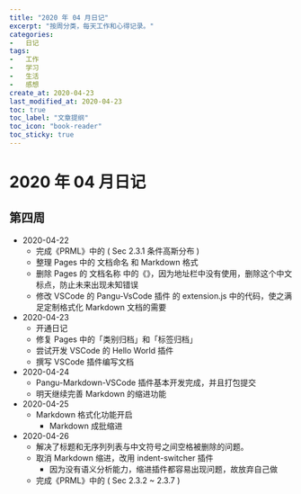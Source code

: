 ```yaml
---
title: "2020 年 04 月日记"
excerpt: "按周分类，每天工作和心得记录。"
categories:
-   日记
tags:
-   工作
-   学习
-   生活
-   感想
create_at: 2020-04-23
last_modified_at: 2020-04-23
toc: true
toc_label: "文章提纲"
toc_icon: "book-reader"
toc_sticky: true
---
```


# 2020 年 04 月日记

## 第四周

-   2020-04-22
    -   完成《PRML》中的 ( Sec 2.3.1 条件高斯分布 )
    -   整理 Pages 中的 文档命名 和 Markdown 格式
    -   删除 Pages 的 文档名称 中的《》，因为地址栏中没有使用，删除这个中文标点，防止未来出现未知错误
    -   修改 VSCode 的 Pangu-VsCode 插件 的 extension.js 中的代码，使之满足定制格式化 Markdown 文档的需要
-   2020-04-23
    -   开通日记
    -   修复 Pages 中的「类别归档」和「标签归档」
    -   尝试开发 VSCode 的 Hello World 插件
    -   撰写 VSCode 插件编写文档
-   2020-04-24
    -   Pangu-Markdown-VSCode 插件基本开发完成，并且打包提交
    -   明天继续完善 Markdown 的缩进功能
-   2020-04-25
    -   Markdown 格式化功能开启
        -   Markdown 成批缩进
-   2020-04-26
    -   解决了标题和无序列列表与中文符号之间空格被删除的问题。
    -   取消 Markdown 缩进，改用 indent-switcher 插件
        -   因为没有语义分析能力，缩进插件都容易出现问题，故放弃自己做
    -   完成《PRML》中的 ( Sec 2.3.2 ~ 2.3.7 )
